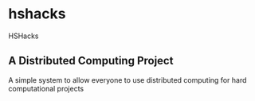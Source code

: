 hshacks
=======

HSHacks

A Distributed Computing Project
-------------------------------

A simple system to allow everyone to use distributed computing for hard computational projects
